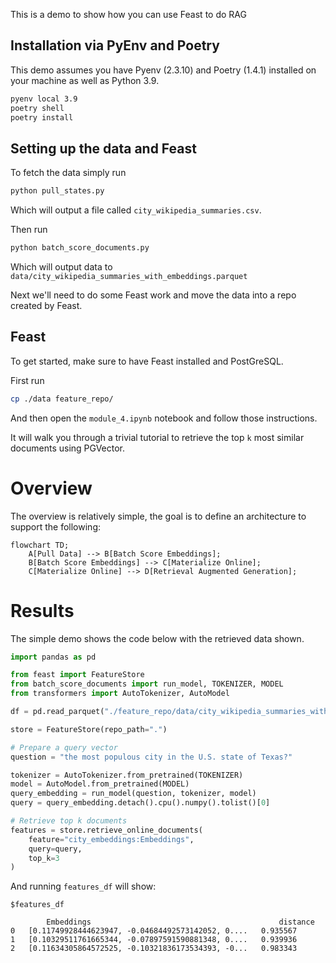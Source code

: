 This is a demo to show how you can use Feast to do RAG

## Installation via PyEnv and Poetry

This demo assumes you have Pyenv (2.3.10) and Poetry (1.4.1) installed on your machine as well as Python 3.9.

```bash
pyenv local 3.9
poetry shell
poetry install
```
## Setting up the data and Feast

To fetch the data simply run
```bash
python pull_states.py
```
Which will output a file called `city_wikipedia_summaries.csv`.

Then run
```bash
python batch_score_documents.py
```
Which will output data to `data/city_wikipedia_summaries_with_embeddings.parquet`

Next we'll need to do some Feast work and move the data into a repo created by
Feast.

## Feast

To get started, make sure to have Feast installed and PostGreSQL.

First run
```bash
cp ./data feature_repo/
```

And then open the `module_4.ipynb` notebook and follow those instructions.

It will walk you through a trivial tutorial to retrieve the top `k` most similar
documents using PGVector.

# Overview

The overview is relatively simple, the goal is to define an architecture
to support the following:

```mermaid
flowchart TD;
    A[Pull Data] --> B[Batch Score Embeddings];
    B[Batch Score Embeddings] --> C[Materialize Online];
    C[Materialize Online] --> D[Retrieval Augmented Generation];
```

# Results

The simple demo shows the code below with the retrieved data shown.

```python
import pandas as pd

from feast import FeatureStore
from batch_score_documents import run_model, TOKENIZER, MODEL
from transformers import AutoTokenizer, AutoModel

df = pd.read_parquet("./feature_repo/data/city_wikipedia_summaries_with_embeddings.parquet")

store = FeatureStore(repo_path=".")

# Prepare a query vector
question = "the most populous city in the U.S. state of Texas?"

tokenizer = AutoTokenizer.from_pretrained(TOKENIZER)
model = AutoModel.from_pretrained(MODEL)
query_embedding = run_model(question, tokenizer, model)
query = query_embedding.detach().cpu().numpy().tolist()[0]

# Retrieve top k documents
features = store.retrieve_online_documents(
    feature="city_embeddings:Embeddings",
    query=query,
    top_k=3
)
```
And running `features_df` will show:

```
$features_df

        Embeddings	                                        distance
0	[0.11749928444623947, -0.04684492573142052, 0....	0.935567
1	[0.10329511761665344, -0.07897591590881348, 0....	0.939936
2	[0.11634305864572525, -0.10321836173534393, -0...	0.983343
```
